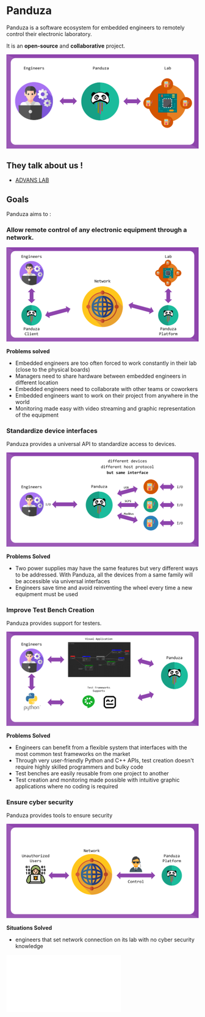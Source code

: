 # Panduza

Panduza is a software ecosystem for embedded engineers to remotely control their electronic laboratory.

It is an **open-source** and **collaborative** project.

![](_media/slide_1.png)

## They talk about us !

- [ADVANS LAB](https://www.elsys-design.com/fr/panduza-pour-un-labo-connecte-2-0/)


## Goals

Panduza aims to :

### Allow remote control of any electronic equipment through a network.

![](_media/slide_2.png)

**Problems solved**

- Embedded engineers are too often forced to work constantly in their lab (close to the physical boards)
- Managers need to share hardware between embedded engineers in different location
- Embedded engineers need to collaborate with other teams or coworkers
- Embedded engineers want to work on their project from anywhere in the world
- Monitoring made easy with video streaming and graphic representation of the equipment


### Standardize device interfaces

Panduza provides a universal API to standardize access to devices.

![](_media/slide_3.png)

**Problems Solved**

- Two power supplies may have the same features but very different ways to be addressed. With Panduza, all the devices from a same family will be accessible via universal interfaces
- Engineers save time and avoid reinventing the wheel every time a new equipment must be used

### Improve Test Bench Creation

Panduza provides support for testers.

![](_media/slide_4.png)

**Problems Solved**

- Engineers can benefit from a flexible system that interfaces with the most common test frameworks on the market
- Through very user-friendly Python and C++ APIs, test creation doesn't require highly skilled programmers and bulky code
- Test benches are easily reusable from one project to another
- Test creation and monitoring made possible with intuitive graphic applications where no coding is required

### Ensure cyber security

Panduza provides tools to ensure security

![](_media/slide_5.png)

**Situations Solved**

- engineers that set network connection on its lab with no cyber security knowledge

![](plateform/draft.md)

